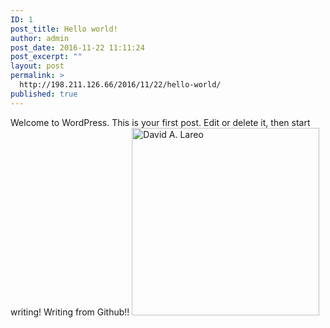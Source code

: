 ```yaml
---
ID: 1
post_title: Hello world!
author: admin
post_date: 2016-11-22 11:11:24
post_excerpt: ""
layout: post
permalink: >
  http://198.211.126.66/2016/11/22/hello-world/
published: true
---
```

Welcome to WordPress. This is your first post. Edit or delete it, then start writing! Writing from Github!! <img class="alignnone size-medium wp-image-12" src="http://198.211.126.66/wp-content/uploads/2016/11/perfil-300x300.jpg" alt="David A. Lareo" width="300" height="300" />